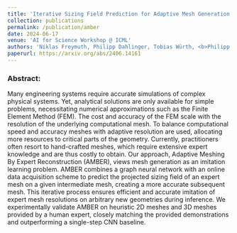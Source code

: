 ```yaml
---
title: 'Iterative Sizing Field Prediction for Adaptive Mesh Generation From Expert Demonstrations'
collection: publications
permalink: /publication/amber
date: 2024-06-17
venue: 'AI for Science Workshop @ ICML'
authors: 'Niklas Freymuth, Philipp Dahlinger, Tobias Würth, <b>Philipp Becker</b>, Aleksandar Taranovic, Onno Grönheim, Luise Kärger, Gerhard Neumann'
paperurl: https://arxiv.org/abs/2406.14161
---
```


<p>
<h3> Abstract: </h3>
Many engineering systems require accurate simulations of complex physical systems. Yet, analytical solutions are only available for simple problems, necessitating numerical approximations such as the Finite Element Method (FEM). The cost and accuracy of the FEM scale with the resolution of the underlying computational mesh. To balance computational speed and accuracy meshes with adaptive resolution are used, allocating more resources to critical parts of the geometry. Currently, practitioners often resort to hand-crafted meshes, which require extensive expert knowledge and are thus costly to obtain. Our approach, Adaptive Meshing By Expert Reconstruction (AMBER), views mesh generation as an imitation learning problem. AMBER combines a graph neural network with an online data acquisition scheme to predict the projected sizing field of an expert mesh on a given intermediate mesh, creating a more accurate subsequent mesh. This iterative process ensures efficient and accurate imitation of expert mesh resolutions on arbitrary new geometries during inference. We experimentally validate AMBER on heuristic 2D meshes and 3D meshes provided by a human expert, closely matching the provided demonstrations and outperforming a single-step CNN baseline.
</p>